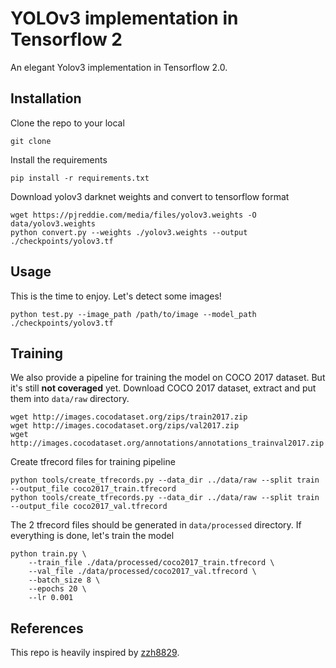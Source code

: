 # YOLOv3 implementation in Tensorflow 2
An elegant Yolov3 implementation in Tensorflow 2.0.
## Installation
Clone the repo to your local
```
git clone 
```
Install the requirements
```
pip install -r requirements.txt
```
Download yolov3 darknet weights and convert to tensorflow format
```
wget https://pjreddie.com/media/files/yolov3.weights -O data/yolov3.weights
python convert.py --weights ./yolov3.weights --output ./checkpoints/yolov3.tf
```
## Usage
This is the time to enjoy. Let's detect some images!
```
python test.py --image_path /path/to/image --model_path ./checkpoints/yolov3.tf
```

## Training
We also provide a pipeline for training the model on COCO 2017 dataset. But it's still **not coveraged** yet.
Download COCO 2017 dataset, extract and put them into `data/raw` directory.
```
wget http://images.cocodataset.org/zips/train2017.zip
wget http://images.cocodataset.org/zips/val2017.zip
wget http://images.cocodataset.org/annotations/annotations_trainval2017.zip
```
Create tfrecord files for training pipeline
```
python tools/create_tfrecords.py --data_dir ../data/raw --split train --output_file coco2017_train.tfrecord
python tools/create_tfrecords.py --data_dir ../data/raw --split train --output_file coco2017_val.tfrecord
```
The 2 tfrecord files should be generated in `data/processed` directory.
If everything is done, let's train the model
```
python train.py \
	--train_file ./data/processed/coco2017_train.tfrecord \
	--val_file ./data/processed/coco2017_val.tfrecord \
	--batch_size 8 \
	--epochs 20 \
	--lr 0.001
```

## References
This repo is heavily inspired by [zzh8829](https://github.com/zzh8829/yolov3-tf2).
